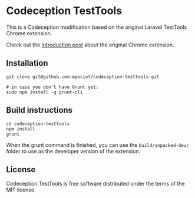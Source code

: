 # Codeception TestTools

This is a Codeception modification based on the original Laravel TestTools Chrome extension.

Check out the [introduction post](https://web.archive.org/web/20160322160350/http://marcelpociot.com/blog/2016-03-21-laravel-testtools) about the original Chrome extension.

## Installation

```
git clone git@github.com:mpociot/codeception-testtools.git

# in case you don't have Grunt yet:
sudo npm install -g grunt-cli
```

## Build instructions

```
cd codeception-testtools
npm install
grunt
```

When the grunt command is finished, you can use the `build/unpacked-dev/` folder to use as the developer version of the extension.

## License

Codeception TestTools is free software distributed under the terms of the MIT license.

